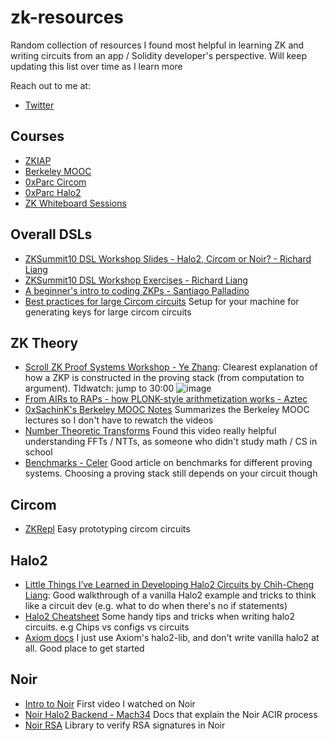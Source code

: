 # zk-resources
Random collection of resources I found most helpful in learning ZK and writing circuits from an app / Solidity developer's perspective. Will keep updating this list over time as I learn more

Reach out to me at:
- [Twitter](https://twitter.com/richardzliang)

## Courses
- [ZKIAP](https://zkiap.com/)
- [Berkeley MOOC](https://zk-learning.org/)
- [0xParc Circom](https://learn.0xparc.org/materials/circom/learning-group-1/circom-1/)
- [0xParc Halo2](https://learn.0xparc.org/halo2/)
- [ZK Whiteboard Sessions](https://www.youtube.com/playlist?list=PLj80z0cJm8QErn3akRcqvxUsyXWC81OGq)

## Overall DSLs
- [ZKSummit10 DSL Workshop Slides - Halo2, Circom or Noir? - Richard Liang](https://docs.google.com/presentation/d/1cGnYiiVXtLtCwEgQ0w-dIQnVViZaC8AKMPFWLQ-I8x0/edit#slide=id.g1e6cbe9af1e_2_0)
- [ZKSummit10 DSL Workshop Exercises - Richard Liang](https://github.com/richardliang/zkdsl-workshop)
- [A beginner's intro to coding ZKPs - Santiago Palladino](https://dev.to/spalladino/a-beginners-intro-to-coding-zero-knowledge-proofs-c56)
- [Best practices for large Circom circuits](https://hackmd.io/V-7Aal05Tiy-ozmzTGBYPA?view#Compilation-and-proving) Setup for your machine for generating keys for large circom circuits

## ZK Theory
- [Scroll ZK Proof Systems Workshop - Ye Zhang](https://drive.google.com/file/d/12-e1g8Ad7q0avIOge-NELNBaDlpmk0TV/view): Clearest explanation of how a ZKP is constructed in the proving stack (from computation to argument). Tldwatch: jump to 30:00
![image](https://github.com/richardliang/zk-resources/assets/6797244/d2e6da02-f016-4e14-84d9-f000947edd21)
- [From AIRs to RAPs - how PLONK-style arithmetization works - Aztec](https://hackmd.io/@aztec-network/plonk-arithmetiization-air) 
- [0xSachinK's Berkeley MOOC Notes](https://github.com/0xSachinK/zkp-mooc-notes) Summarizes the Berkeley MOOC lectures so I don't have to rewatch the videos
- [Number Theoretic Transforms](https://www.youtube.com/watch?v=Pct3rS4Y0IA&list=PLcPzhUaCxlCjdhONxEYZ1dgKjZh3ZvPtl&index=5) Found this video really helpful understanding FFTs / NTTs, as someone who didn't study math / CS in school
- [Benchmarks - Celer](https://blog.celer.network/2023/08/04/the-pantheon-of-zero-knowledge-proof-development-frameworks/) Good article on benchmarks for different proving systems. Choosing a proving stack still depends on your circuit though

## Circom
- [ZKRepl](https://zkrepl.dev/) Easy prototyping circom circuits

## Halo2
- [Little Things I’ve Learned in Developing Halo2 Circuits by Chih-Cheng Liang](https://www.youtube.com/watch?v=wSfkpJDq8AI): Good walkthrough of a vanilla Halo2 example and tricks to think like a circuit dev (e.g. what to do when there's no if statements)
- [Halo2 Cheatsheet](https://hackmd.io/@axiom/HyoXzD7Zh) Some handy tips and tricks when writing halo2 circuits. e.g Chips vs configs vs circuits
- [Axiom docs](https://docs.axiom.xyz/zero-knowledge-proofs/getting-started-with-halo2) I just use Axiom's halo2-lib, and don't write vanilla halo2 at all. Good place to get started

## Noir
- [Intro to Noir](https://www.youtube.com/watch?v=5CziMfChveY) First video I watched on Noir
- [Noir Halo2 Backend - Mach34](https://mach-34.github.io/halo2_backend_docs/getting_started/) Docs that explain the Noir ACIR process
- [Noir RSA](https://github.com/SetProtocol/noir-rsa) Library to verify RSA signatures in Noir
